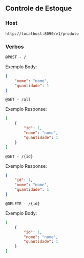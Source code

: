 ## Controle de Estoque

### Host

`http://localhost:8090/v1/produto`

### Verbos

`@POST - /`

Exemplo Body:

```json
{
 	"nome": "nome",
 	"quantidade": 1
}
```

`@GET - /all`

Exemplo Response:

```json
[
	{
	 	"id": 1,
	 	"nome": "nome",
	 	"quantidade": 1
	}
]
```

`@GET - /{id}`

Exemplo Response:

```json
{
 	"id": 1,
 	"nome": "nome",
 	"quantidade": 1
}
```

`@DELETE - /{id}`

Exemplo Body:

```json
[
	{
	 	"id": 1,
	 	"nome": "nome",
	 	"quantidade": 1
	}
]
```


